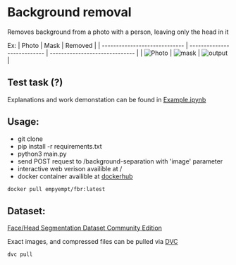 # Background removal 
Removes background from a photo with a person, leaving only the head in it

Ex:
| Photo                         | Mask                        | Removed                        |
| ----------------------------- | --------------------------- | ------------------------------ |
| ![Photo](./static/input.jpeg) | ![mask](./static/mask.jpeg) | ![output](./static/output.png) |


## Test task (?)
Explanations and work demonstation can be found in [Example.ipynb](https://github.com/EmpyEmpt/image-segmentation/blob/920f7ca434d642ae4f7cbb39bbfed4ecc7204315/Main.ipynb#L31)  

## Usage:
- git clone
- pip install -r requirements.txt
- python3 main.py
- send POST request to /background-separation with 'image' parameter
- interactive web verison availible at /
- docker container availible at [dockerhub](https://hub.docker.com/repository/docker/empyempt/fbr)  

~~~bash
docker pull empyempt/fbr:latest
~~~

## Dataset: 
[Face/Head Segmentation Dataset Community Edition](https://store.mut1ny.com/product/face-head-segmentation-dataset-community-edition?v=21412759b93b)

Exact images, and compressed files can be pulled via [DVC](https://dvc.org/)
~~~bash
dvc pull
~~~

